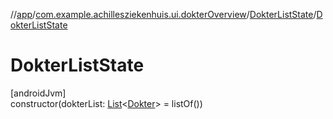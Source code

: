 //[app](../../../index.md)/[com.example.achillesziekenhuis.ui.dokterOverview](../index.md)/[DokterListState](index.md)/[DokterListState](-dokter-list-state.md)

# DokterListState

[androidJvm]\
constructor(dokterList: [List](https://kotlinlang.org/api/latest/jvm/stdlib/kotlin.collections/-list/index.html)&lt;[Dokter](../../com.example.achillesziekenhuis.model/-dokter/index.md)&gt; = listOf())
